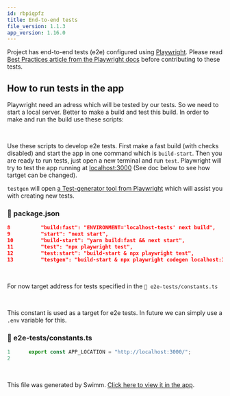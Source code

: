 ```yaml
---
id: rbpiqpfz
title: End-to-end tests
file_version: 1.1.3
app_version: 1.16.0
---
```


Project has end-to-end tests (e2e) configured using [Playwright](https://playwright.dev). Please read [Best Practices article from the Playwright docs](https://playwright.dev/docs/best-practices#avoid-testing-third-party-dependencies) before contributing to these tests.

## How to run tests in the app

Playwright need an adress which will be tested by our tests. So we need to start a local server. Better to make a build and test this build. In order to make and run the build use these scripts:

<br/>

Use these scripts to develop e2e tests. First make a fast build (with checks disabled) and start the app in one command which is `build-start`<swm-token data-swm-token=":package.json:10:2:4:`    &quot;build-start&quot;: &quot;yarn build:fast &amp;&amp; next start&quot;,`"/>. Then you are ready to run tests, just open a new terminal and run `test`<swm-token data-swm-token=":package.json:11:2:2:`    &quot;test&quot;: &quot;npx playwright test&quot;,`"/>. Playwright will try to test the app running at [localhost:3000](http://localhost:3000) (See doc below to see how tartget can be changed).

`testgen`<swm-token data-swm-token=":package.json:13:2:2:`    &quot;testgen&quot;: &quot;build-start &amp; npx playwright codegen localhost:3000/&quot;,`"/> will open [a Test-generator tool from Playwright](https://playwright.dev/docs/codegen-intro) which will assist you with creating new tests.
<!-- NOTE-swimm-snippet: the lines below link your snippet to Swimm -->
### 📄 package.json
```json
8          "build:fast": "ENVIRONMENT='localhost-tests' next build",
9          "start": "next start",
10         "build-start": "yarn build:fast && next start",
11         "test": "npx playwright test",
12         "test:start": "build-start & npx playwright test",
13         "testgen": "build-start & npx playwright codegen localhost:3000/",
```

<br/>

For now target address for tests specified in the `📄 e2e-tests/constants.ts`

<br/>

This constant is used as a target for e2e tests. In future we can simply use a `.env` variable for this.
<!-- NOTE-swimm-snippet: the lines below link your snippet to Swimm -->
### 📄 e2e-tests/constants.ts
```typescript
1      export const APP_LOCATION = "http://localhost:3000/";
2      
```

<br/>

This file was generated by Swimm. [Click here to view it in the app](https://app.swimm.io/repos/Z2l0aHViJTNBJTNBYXBwJTNBJTNBZW1lcmdpbmctZWNv/docs/rbpiqpfz).
